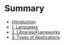 # Summary

* [Introduction](README.md)
* [1. Languages](1-languages.md)
* [2. Libraries/Frameworks](2-libraries-frameworks.md)
* [3. Types of Applications](3-types-of-applications.md)